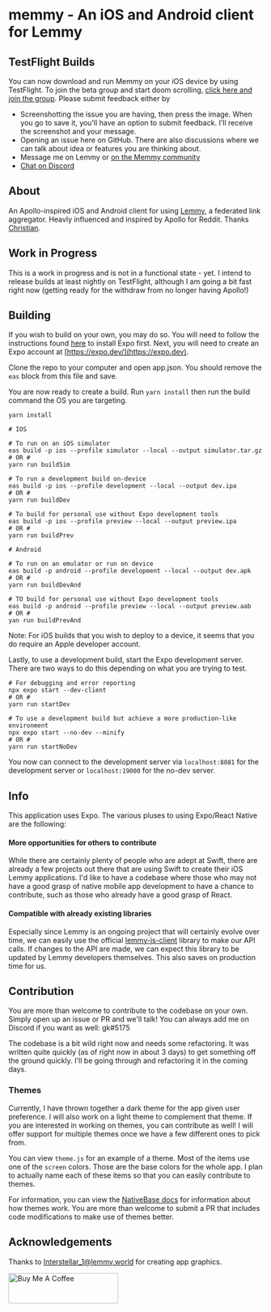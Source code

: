 # memmy - An iOS and Android client for Lemmy
## TestFlight Builds
You can now download and run Memmy on your iOS device by using TestFlight. To join the beta group and start doom scrolling, [click here and join the group](https://testflight.apple.com/join/6jaRU6rD). Please submit feedback either by
- Screenshotting the issue you are having, then press the image. When you go to save it, you'll have an option to submit feedback. I'll receive the screenshot and your message.
- Opening an issue here on GitHub. There are also discussions where we can talk about idea or features you are thinking about.
- Message me on Lemmy or [on the Memmy community](https://lemmy.ml/c/memmy)
- [Chat on Discord](https://discord.gg/dSHDF9SJB)

## About

An Apollo-inspired iOS and Android client for using [Lemmy](https://github.com/LemmyNet/lemmy), a federated link aggregator. Heavly influenced and inspired by Apollo for Reddit. Thanks [Christian](https://github.com/christianselig).

## Work in Progress
This is a work in progress and is not in a functional state - yet. I intend to release builds at least nightly on TestFlight, although I am going a bit fast right now (getting ready for the withdraw from no longer having Apollo!)

## Building
If you wish to build on your own, you may do so. You will need to follow the instructions found
[here](https://docs.expo.dev/get-started/installation/) to install Expo first. Next, you will need to create an Expo
account at [https://expo.dev/](https://expo.dev).

Clone the repo to your computer and open app.json. You should remove the `eas` block from this file and save.

You are now ready to create a build. Run `yarn install` then run the build command the OS you are targeting.

```shell
yarn install

# IOS

# To run on an iOS simulator
eas build -p ios --profile simulator --local --output simulator.tar.gz
# OR #
yarn run buildSim

# To run a development build on-device
eas build -p ios --profile development --local --output dev.ipa
# OR #
yarn run buildDev

# To build for personal use without Expo development tools
eas build -p ios --profile preview --local --output preview.ipa
# OR #
yarn run buildPrev

# Android

# To run on an emulator or run on device
eas build -p android --profile development --local --output dev.apk
# OR #
yarn run buildDevAnd

# TO build for personal use without Expo development tools
eas build -p android --profile preview --local --output preview.aab
# OR #
yan run buildPrevAnd
```

Note: For iOS builds that you wish to deploy to a device, it seems that you do require an Apple developer account.

Lastly, to use a development build, start the Expo development server. There are two ways to do this depending on what
you are trying to test.

```shell
# For debugging and error reporting
npx expo start --dev-client
# OR #
yarn run startDev

# To use a development build but achieve a more production-like environment
npx expo start --no-dev --minify
# OR #
yarn run startNoDev
```

You now can connect to the development server via `localhost:8081` for the development server or `localhost:19000` for
the no-dev server.

## Info
This application uses Expo. The various pluses to using Expo/React Native are the following:

#### More opportunities for others to contribute
While there are certainly plenty of people who are adept at Swift,
there are already a few projects out there that are using Swift to create their iOS Lemmy applications. I'd like to
have a codebase where those who may not have a good grasp of native mobile app development to have a chance to contribute,
such as those who already have a good grasp of React.

#### Compatible with already existing libraries
Especially since Lemmy is an ongoing project that will certainly evolve over time, we can easily use the official
[lemmy-js-client](https://github.com/LemmyNet/lemmy-js-client) library to make our API calls. If changes to the API are
made, we can expect this library to be updated by Lemmy developers themselves. This also saves on production time for us.

## Contribution
You are more than welcome to contribute to the codebase on your own. Simply open up an issue or PR and we'll talk! You
can always add me on Discord if you want as well: gk#5175

The codebase is a bit wild right now and needs some refactoring. It was written quite quickly (as of right now in about
3 days) to get something off the ground quickly. I'll be going through and refactoring it in the coming days.

### Themes
Currently, I have thrown together a dark theme for the app given user preference. I will also work on a light theme to
complement that theme. If you are interested in working on themes, you can contribute as well! I will offer support for
multiple themes once we have a few different ones to pick from.

You can view `theme.js` for an example of a theme. Most of the items use one of the `screen` colors. Those are the base
colors for the whole app. I plan to actually name each of these items so that you can easily contribute to themes.

For information, you can view the [NativeBase docs](https://docs.nativebase.io/getting-started) for information about
how themes work. You are more than welcome to submit a PR that includes code modifications to make use of themes better.

## Acknowledgements
Thanks to [Interstellar_1@lemmy.world](https://lemmy.world/u/Interstellar_1) for creating app graphics.

<a href="https://www.buymeacoffee.com/gavink" target="_blank"><img src="https://cdn.buymeacoffee.com/buttons/v2/default-blue.png" alt="Buy Me A Coffee" style="height: 60px !important;width: 217px !important;" ></a>
